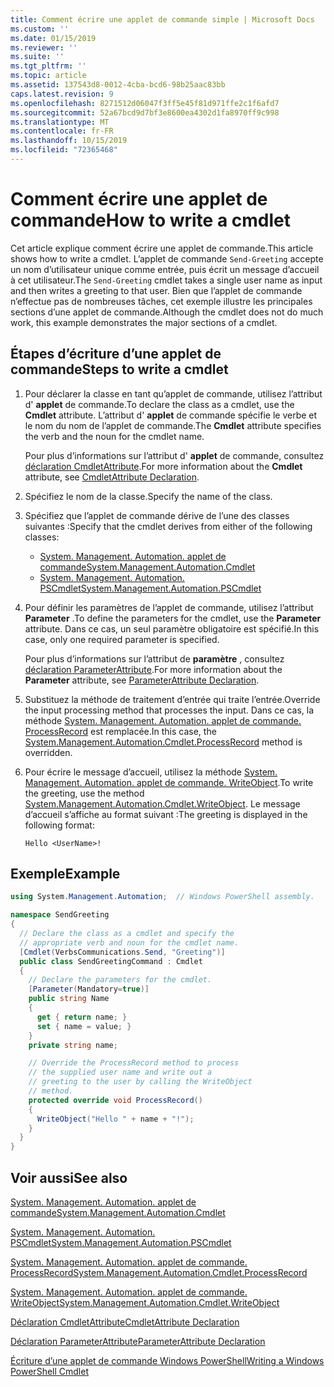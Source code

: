 ```yaml
---
title: Comment écrire une applet de commande simple | Microsoft Docs
ms.custom: ''
ms.date: 01/15/2019
ms.reviewer: ''
ms.suite: ''
ms.tgt_pltfrm: ''
ms.topic: article
ms.assetid: 137543d8-0012-4cba-bcd6-98b25aac83bb
caps.latest.revision: 9
ms.openlocfilehash: 8271512d06047f3ff5e45f81d971ffe2c1f6afd7
ms.sourcegitcommit: 52a67bcd9d7bf3e8600ea4302d1fa8970ff9c998
ms.translationtype: MT
ms.contentlocale: fr-FR
ms.lasthandoff: 10/15/2019
ms.locfileid: "72365468"
---
```

# <a name="how-to-write-a-cmdlet"></a><span data-ttu-id="5fd0f-102">Comment écrire une applet de commande</span><span class="sxs-lookup"><span data-stu-id="5fd0f-102">How to write a cmdlet</span></span>

<span data-ttu-id="5fd0f-103">Cet article explique comment écrire une applet de commande.</span><span class="sxs-lookup"><span data-stu-id="5fd0f-103">This article shows how to write a cmdlet.</span></span> <span data-ttu-id="5fd0f-104">L’applet de commande `Send-Greeting` accepte un nom d’utilisateur unique comme entrée, puis écrit un message d’accueil à cet utilisateur.</span><span class="sxs-lookup"><span data-stu-id="5fd0f-104">The `Send-Greeting` cmdlet takes a single user name as input and then writes a greeting to that user.</span></span> <span data-ttu-id="5fd0f-105">Bien que l’applet de commande n’effectue pas de nombreuses tâches, cet exemple illustre les principales sections d’une applet de commande.</span><span class="sxs-lookup"><span data-stu-id="5fd0f-105">Although the cmdlet does not do much work, this example demonstrates the major sections of a cmdlet.</span></span>

## <a name="steps-to-write-a-cmdlet"></a><span data-ttu-id="5fd0f-106">Étapes d’écriture d’une applet de commande</span><span class="sxs-lookup"><span data-stu-id="5fd0f-106">Steps to write a cmdlet</span></span>

1. <span data-ttu-id="5fd0f-107">Pour déclarer la classe en tant qu’applet de commande, utilisez l’attribut d' **applet** de commande.</span><span class="sxs-lookup"><span data-stu-id="5fd0f-107">To declare the class as a cmdlet, use the **Cmdlet** attribute.</span></span> <span data-ttu-id="5fd0f-108">L’attribut d' **applet** de commande spécifie le verbe et le nom du nom de l’applet de commande.</span><span class="sxs-lookup"><span data-stu-id="5fd0f-108">The **Cmdlet** attribute specifies the verb and the noun for the cmdlet name.</span></span>

   <span data-ttu-id="5fd0f-109">Pour plus d’informations sur l’attribut d' **applet** de commande, consultez [déclaration CmdletAttribute](cmdlet-attribute-declaration.md).</span><span class="sxs-lookup"><span data-stu-id="5fd0f-109">For more information about the **Cmdlet** attribute, see [CmdletAttribute Declaration](cmdlet-attribute-declaration.md).</span></span>

2. <span data-ttu-id="5fd0f-110">Spécifiez le nom de la classe.</span><span class="sxs-lookup"><span data-stu-id="5fd0f-110">Specify the name of the class.</span></span>

3. <span data-ttu-id="5fd0f-111">Spécifiez que l’applet de commande dérive de l’une des classes suivantes :</span><span class="sxs-lookup"><span data-stu-id="5fd0f-111">Specify that the cmdlet derives from either of the following classes:</span></span>

   * [<span data-ttu-id="5fd0f-112">System. Management. Automation. applet de commande</span><span class="sxs-lookup"><span data-stu-id="5fd0f-112">System.Management.Automation.Cmdlet</span></span>](/dotnet/api/System.Management.Automation.Cmdlet)
   * [<span data-ttu-id="5fd0f-113">System. Management. Automation. PSCmdlet</span><span class="sxs-lookup"><span data-stu-id="5fd0f-113">System.Management.Automation.PSCmdlet</span></span>](/dotnet/api/System.Management.Automation.PSCmdlet)

4. <span data-ttu-id="5fd0f-114">Pour définir les paramètres de l’applet de commande, utilisez l’attribut **Parameter** .</span><span class="sxs-lookup"><span data-stu-id="5fd0f-114">To define the parameters for the cmdlet, use the **Parameter** attribute.</span></span> <span data-ttu-id="5fd0f-115">Dans ce cas, un seul paramètre obligatoire est spécifié.</span><span class="sxs-lookup"><span data-stu-id="5fd0f-115">In this case, only one required parameter is specified.</span></span>

   <span data-ttu-id="5fd0f-116">Pour plus d’informations sur l’attribut de **paramètre** , consultez [déclaration ParameterAttribute](parameter-attribute-declaration.md).</span><span class="sxs-lookup"><span data-stu-id="5fd0f-116">For more information about the **Parameter** attribute, see [ParameterAttribute Declaration](parameter-attribute-declaration.md).</span></span>

5. <span data-ttu-id="5fd0f-117">Substituez la méthode de traitement d’entrée qui traite l’entrée.</span><span class="sxs-lookup"><span data-stu-id="5fd0f-117">Override the input processing method that processes the input.</span></span> <span data-ttu-id="5fd0f-118">Dans ce cas, la méthode [System. Management. Automation. applet de commande. ProcessRecord](/dotnet/api/System.Management.Automation.Cmdlet.ProcessRecord) est remplacée.</span><span class="sxs-lookup"><span data-stu-id="5fd0f-118">In this case, the [System.Management.Automation.Cmdlet.ProcessRecord](/dotnet/api/System.Management.Automation.Cmdlet.ProcessRecord) method is overridden.</span></span>

6. <span data-ttu-id="5fd0f-119">Pour écrire le message d’accueil, utilisez la méthode [System. Management. Automation. applet de commande. WriteObject](/dotnet/api/System.Management.Automation.Cmdlet.WriteObject).</span><span class="sxs-lookup"><span data-stu-id="5fd0f-119">To write the greeting, use the method [System.Management.Automation.Cmdlet.WriteObject](/dotnet/api/System.Management.Automation.Cmdlet.WriteObject).</span></span>
   <span data-ttu-id="5fd0f-120">Le message d’accueil s’affiche au format suivant :</span><span class="sxs-lookup"><span data-stu-id="5fd0f-120">The greeting is displayed in the following format:</span></span>

   ```Output
   Hello <UserName>!
   ```

## <a name="example"></a><span data-ttu-id="5fd0f-121">Exemple</span><span class="sxs-lookup"><span data-stu-id="5fd0f-121">Example</span></span>

```csharp
using System.Management.Automation;  // Windows PowerShell assembly.

namespace SendGreeting
{
  // Declare the class as a cmdlet and specify the
  // appropriate verb and noun for the cmdlet name.
  [Cmdlet(VerbsCommunications.Send, "Greeting")]
  public class SendGreetingCommand : Cmdlet
  {
    // Declare the parameters for the cmdlet.
    [Parameter(Mandatory=true)]
    public string Name
    {
      get { return name; }
      set { name = value; }
    }
    private string name;

    // Override the ProcessRecord method to process
    // the supplied user name and write out a
    // greeting to the user by calling the WriteObject
    // method.
    protected override void ProcessRecord()
    {
      WriteObject("Hello " + name + "!");
    }
  }
}
```

## <a name="see-also"></a><span data-ttu-id="5fd0f-122">Voir aussi</span><span class="sxs-lookup"><span data-stu-id="5fd0f-122">See also</span></span>

[<span data-ttu-id="5fd0f-123">System. Management. Automation. applet de commande</span><span class="sxs-lookup"><span data-stu-id="5fd0f-123">System.Management.Automation.Cmdlet</span></span>](/dotnet/api/System.Management.Automation.Cmdlet)

[<span data-ttu-id="5fd0f-124">System. Management. Automation. PSCmdlet</span><span class="sxs-lookup"><span data-stu-id="5fd0f-124">System.Management.Automation.PSCmdlet</span></span>](/dotnet/api/System.Management.Automation.PSCmdlet)

[<span data-ttu-id="5fd0f-125">System. Management. Automation. applet de commande. ProcessRecord</span><span class="sxs-lookup"><span data-stu-id="5fd0f-125">System.Management.Automation.Cmdlet.ProcessRecord</span></span>](/dotnet/api/System.Management.Automation.Cmdlet.ProcessRecord)

[<span data-ttu-id="5fd0f-126">System. Management. Automation. applet de commande. WriteObject</span><span class="sxs-lookup"><span data-stu-id="5fd0f-126">System.Management.Automation.Cmdlet.WriteObject</span></span>](/dotnet/api/System.Management.Automation.Cmdlet.WriteObject)

[<span data-ttu-id="5fd0f-127">Déclaration CmdletAttribute</span><span class="sxs-lookup"><span data-stu-id="5fd0f-127">CmdletAttribute Declaration</span></span>](cmdlet-attribute-declaration.md)

[<span data-ttu-id="5fd0f-128">Déclaration ParameterAttribute</span><span class="sxs-lookup"><span data-stu-id="5fd0f-128">ParameterAttribute Declaration</span></span>](parameter-attribute-declaration.md)

[<span data-ttu-id="5fd0f-129">Écriture d’une applet de commande Windows PowerShell</span><span class="sxs-lookup"><span data-stu-id="5fd0f-129">Writing a Windows PowerShell Cmdlet</span></span>](writing-a-windows-powershell-cmdlet.md)
